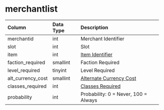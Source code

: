 # merchantlist

| Column | Data Type | Description |
| :--- | :--- | :--- |
| merchantid | int | Merchant Identifier |
| slot | int | Slot |
| item | int | [Item Identifier](../items/items.md) |
| faction\_required | smallint | Faction Required |
| level\_required | tinyint | Level Required |
| alt\_currency\_cost | smallint | [Alternate Currency Cost](../alternate-currency/alternate_currency.md) |
| classes\_required | int | [Classes Required](https://eqemu.gitbook.io/server/categories/reference-lists/class-list) |
| probability | int | Probability: 0 = Never, 100 = Always |

